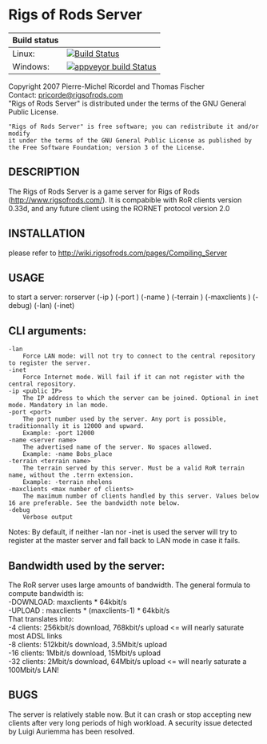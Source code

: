 # Rigs of Rods Server 

|  Build status 	|                                                                                                                                                                         	|
|---------------	|-------------------------------------------------------------------------------------------------------------------------------------------------------------------------	|
| Linux:        	| [![Build Status](https://travis-ci.org/RigsOfRods/ror-server.png?branch=master)](https://travis-ci.org/RigsOfRods/ror-server)                                           	|
| Windows:      	| [![appveyor build Status](https://ci.appveyor.com/api/projects/status/github/RigsOfRods/ror-server?svg=true)](https://ci.appveyor.com/project/AnotherFoxGuy/ror-server) 	|

Copyright 2007 Pierre-Michel Ricordel and Thomas Fischer  
Contact: pricorde@rigsofrods.com  
"Rigs of Rods Server" is distributed under the terms of the GNU General Public License.  

```
"Rigs of Rods Server" is free software; you can redistribute it and/or modify
it under the terms of the GNU General Public License as published by
the Free Software Foundation; version 3 of the License.
```

## DESCRIPTION

The Rigs of Rods Server is a game server for Rigs of Rods (http://www.rigsofrods.com/).
It is compabible with RoR clients version 0.33d, and any future client using the RORNET protocol version 2.0

## INSTALLATION

please refer to http://wiki.rigsofrods.com/pages/Compiling_Server

## USAGE

to start a server:
rorserver (-ip <public IP>) (-port <port>) (-name <server name>) (-terrain <terrain name>) (-maxclients <max number of clients>) (-debug) (-lan) (-inet)

## CLI arguments:
```
-lan
	Force LAN mode: will not try to connect to the central repository to register the server.
-inet
	Force Internet mode. Will fail if it can not register with the central repository.
-ip <public IP>
	The IP address to which the server can be joined. Optional in inet mode. Mandatory in lan mode.
-port <port>
	The port number used by the server. Any port is possible, traditionnally it is 12000 and upward.
	Example: -port 12000
-name <server name>
	The advertised name of the server. No spaces allowed.
	Example: -name Bobs_place
-terrain <terrain name>
	The terrain served by this server. Must be a valid RoR terrain name, without the .terrn extension.
	Example: -terrain nhelens
-maxclients <max number of clients>
	The maximum number of clients handled by this server. Values below 16 are preferable. See the bandwidth note below.
-debug
	Verbose output
```

Notes:
By default, if neither -lan nor -inet is used the server will try to register at the master server and fall back to LAN mode in case it fails.

## Bandwidth used by the server:
The RoR server uses large amounts of bandwidth. The general formula to compute bandwidth is:  
-DOWNLOAD: maxclients * 64kbit/s  
-UPLOAD  : maxclients * (maxclients-1) * 64kbit/s  
That translates into:  
-4 clients: 256kbit/s download, 768kbit/s upload <= will nearly saturate most ADSL links  
-8 clients: 512kbit/s download, 3.5Mbit/s upload  
-16 clients:  1Mbit/s download,  15Mbit/s upload  
-32 clients:  2Mbit/s download,  64Mbit/s upload <= will nearly saturate a 100Mbit/s LAN!  


## BUGS
The server is relatively stable now. But it can crash or stop accepting new clients after very long periods of high workload.
A security issue detected by Luigi Auriemma has been resolved.
